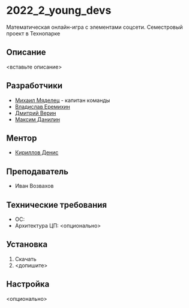 # 2022_2_young_devs
Математическая онлайн-игра с элементами соцсети. Семестровый проект в Технопарке

## Описание
<вставьте описание>

## Разработчики
- [Михаил Мяделец](https://t.me/MikhailMy_15) - капитан команды
- [Владислав Еремихин](https://t.me/pvrts)
- [Дмитрий Верин](https://t.me/carthago1)
- [Максим Данилин](https://t.me/choza_max)

## Ментор
- [Кириллов Денис](https://t.me/denactive)

## Преподаватель
- Иван Возвахов

## Технические требования
- ОС:
- Архитектура ЦП:
<опционально>

## Установка
1. Скачать
2. <допишите>

## Настройка
<опционально>
